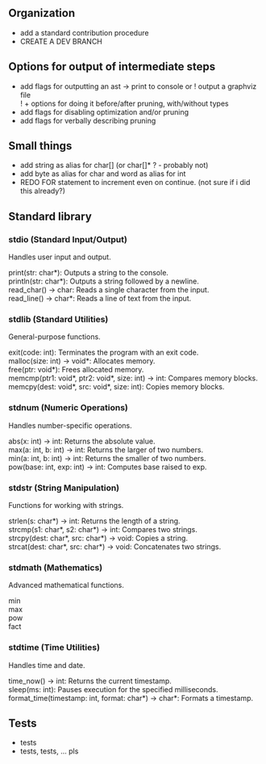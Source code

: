 ## Organization
 - add a standard contribution procedure
 - CREATE A DEV BRANCH

## Options for output of intermediate steps
 - add flags for outputting an ast -> print to console or ! output a graphviz file  
! + options for doing it before/after pruning, with/without types
 - add flags for disabling optimization and/or pruning  
 - add flags for verbally describing pruning

## Small things
 - add string as alias for char[] (or char[]* ? - probably not)
 - add byte as alias for char and word as alias for int
 - REDO FOR statement to increment even on continue. (not sure if i did this already?)

## Standard library

### stdio (Standard Input/Output)
Handles user input and output.  

print(str: char*): Outputs a string to the console.  
println(str: char*): Outputs a string followed by a newline.  
read_char() -> char: Reads a single character from the input.  
read_line() -> char*: Reads a line of text from the input.  
### stdlib (Standard Utilities)
General-purpose functions.  

exit(code: int): Terminates the program with an exit code.  
malloc(size: int) -> void*: Allocates memory.  
free(ptr: void*): Frees allocated memory.  
memcmp(ptr1: void*, ptr2: void*, size: int) -> int: Compares memory blocks.  
memcpy(dest: void*, src: void*, size: int): Copies memory blocks.  
### stdnum (Numeric Operations)
Handles number-specific operations.  

abs(x: int) -> int: Returns the absolute value.  
max(a: int, b: int) -> int: Returns the larger of two numbers.  
min(a: int, b: int) -> int: Returns the smaller of two numbers.  
pow(base: int, exp: int) -> int: Computes base raised to exp.  

### stdstr (String Manipulation)
Functions for working with strings.

strlen(s: char*) -> int: Returns the length of a string.  
strcmp(s1: char*, s2: char*) -> int: Compares two strings.  
strcpy(dest: char*, src: char*) -> void: Copies a string.  
strcat(dest: char*, src: char*) -> void: Concatenates two strings.

### stdmath (Mathematics)
Advanced mathematical functions.

min  
max  
pow  
fact  

### stdtime (Time Utilities)
Handles time and date.  

time_now() -> int: Returns the current timestamp.  
sleep(ms: int): Pauses execution for the specified milliseconds.  
format_time(timestamp: int, format: char*) -> char*: Formats a timestamp.  

## Tests
 - tests
 - tests, tests, ... pls